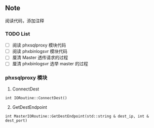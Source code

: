 ## Note
阅读代码，添加注释  

### TODO List
- [ ] 阅读 phxsqlproxy 模块代码
- [ ] 阅读 phxbinlogsvr 模块代码
- [ ] 厘清 Master 透传请求的过程
- [ ] 厘清 phxbinlogsvr 选举 master 的过程

### phxsqlproxy 模块
1. ConnectDest
  ```
  int IORoutine::ConnectDest()
  ```
2. GetDestEndpoint
  ```
  int MasterIORoutine::GetDestEndpoint(std::string & dest_ip, int & dest_port)
  ```
